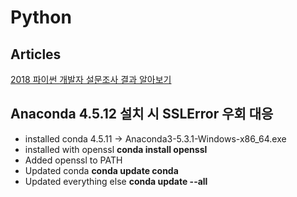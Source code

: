 # Python

## Articles

[2018 파이썬 개발자 설문조사 결과 알아보기](https://tariat.tistory.com/597)

## Anaconda 4.5.12 설치 시 SSLError 우회 대응
- installed conda 4.5.11 -> Anaconda3-5.3.1-Windows-x86_64.exe
- installed with openssl __conda install openssl__
- Added openssl to PATH
- Updated conda __conda update conda__
- Updated everything else __conda update --all__
